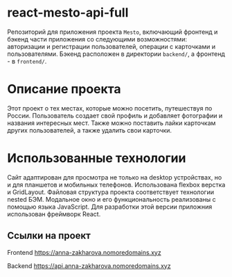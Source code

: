 # react-mesto-api-full
Репозиторий для приложения проекта `Mesto`, включающий фронтенд и бэкенд части приложения со следующими возможностями: авторизации и регистрации пользователей, операции с карточками и пользователями. Бэкенд расположен в директории `backend/`, а фронтенд - в `frontend/`. 

# Описание проекта

Этот проект о тех местах, которые можно посетить, путешествуя по России. Пользователь создает свой профиль и добавляет фотографии и названия интересных мест. Также можно поставить лайки карточкам других пользователей, а также удалить свои карточки.

# Использованные технологии

Сайт адаптирован для просмотра не только на desktop устройствах, но и для планшетов и мобильных телефонов. Использована flexbox верстка и GridLayout. Файловая структура проекта соответствует технологии nested БЭМ. Модальное окно и его функциональность реализованы с помощью языка JavaScript. Для разработки этой версии приложния использован фреймворк React.

## Ссылки на проект

Frontend https://anna-zakharova.nomoredomains.xyz

Backend https://api.anna-zakharova.nomoredomains.xyz
